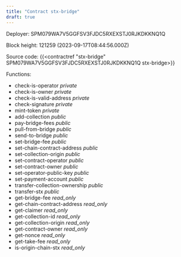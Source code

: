 ```yaml
---
title: "Contract stx-bridge"
draft: true
---
```

Deployer: SPM079WA7V5GGFSV3FJDC5RXEXSTJ0RJKDKKNQ1Q


 



Block height: 121259 (2023-09-17T08:44:56.000Z)

Source code: {{<contractref "stx-bridge" SPM079WA7V5GGFSV3FJDC5RXEXSTJ0RJKDKKNQ1Q stx-bridge>}}

Functions:

* check-is-operator _private_
* check-is-owner _private_
* check-is-valid-address _private_
* check-signature _private_
* mint-token _private_
* add-collection _public_
* pay-bridge-fees _public_
* pull-from-bridge _public_
* send-to-bridge _public_
* set-bridge-fee _public_
* set-chain-contract-address _public_
* set-collection-origin _public_
* set-contract-operator _public_
* set-contract-owner _public_
* set-operator-public-key _public_
* set-payment-account _public_
* transfer-collection-ownership _public_
* transfer-stx _public_
* get-bridge-fee _read_only_
* get-chain-contract-address _read_only_
* get-claimer _read_only_
* get-collection-id _read_only_
* get-collection-origin _read_only_
* get-contract-owner _read_only_
* get-nonce _read_only_
* get-take-fee _read_only_
* is-origin-chain-stx _read_only_

